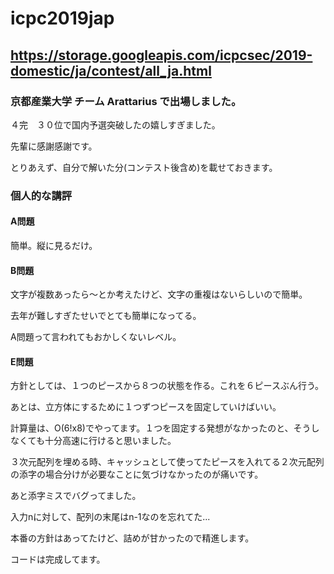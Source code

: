 # icpc2019jap

## https://storage.googleapis.com/icpcsec/2019-domestic/ja/contest/all_ja.html

### 京都産業大学 チーム Arattarius で出場しました。

４完　３０位で国内予選突破したの嬉しすぎました。

先輩に感謝感謝です。

とりあえず、自分で解いた分(コンテスト後含め)を載せておきます。

### 個人的な講評

#### A問題

簡単。縦に見るだけ。

#### B問題

文字が複数あったら〜とか考えたけど、文字の重複はないらしいので簡単。

去年が難しすぎたせいでとても簡単になってる。

A問題って言われてもおかしくないレベル。

#### E問題

方針としては、１つのピースから８つの状態を作る。これを６ピースぶん行う。

あとは、立方体にするために１つずつピースを固定していけばいい。

計算量は、O(6!x8)でやってます。１つを固定する発想がなかったのと、そうしなくても十分高速に行けると思いました。

３次元配列を埋める時、キャッシュとして使ってたピースを入れてる２次元配列の添字の場合分けが必要なことに気づけなかったのが痛いです。

あと添字ミスでバグってました。

入力nに対して、配列の末尾はn-1なのを忘れてた...

本番の方針はあってたけど、詰めが甘かったので精進します。

コードは完成してます。

